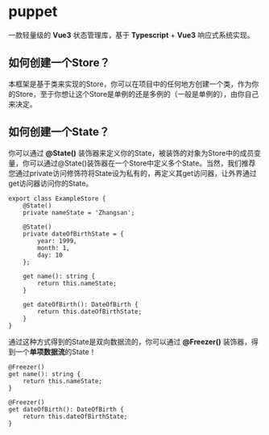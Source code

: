 # puppet
一款轻量级的 **Vue3** 状态管理库，基于 **Typescript** + **Vue3** 响应式系统实现。
## 如何创建一个Store？
本框架是基于类来实现的Store，你可以在项目中的任何地方创建一个类，作为你的Store，至于你想让这个Store是单例的还是多例的（一般是单例的），由你自己来决定。
## 如何创建一个State？
你可以通过 **@State()** 装饰器来定义你的State，被装饰的对象为Store中的成员变量，你可以通过@State()装饰器在一个Store中定义多个State。当然，我们推荐您通过private访问修饰符将State设为私有的，再定义其get访问器，让外界通过get访问器访问你的State。

```
export class ExampleStore {
    @State()
    private nameState = 'Zhangsan';

    @State()
    private dateOfBirthState = {
        year: 1999,
        month: 1,
        day: 10
    };

    get name(): string {
        return this.nameState;
    }

    get dateOfBirth(): DateOfBirth {
        return this.dateOfBirthState;
    }
}
```
通过这种方式得到的State是双向数据流的，你可以通过 **@Freezer()** 装饰器，得到一个**单项数据流**的State！
```
@Freezer()
get name(): string {
    return this.nameState;
}

@Freezer()
get dateOfBirth(): DateOfBirth {
    return this.dateOfBirthState;
}
```
